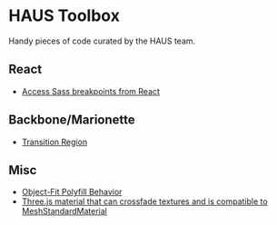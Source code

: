 # HAUS Toolbox

Handy pieces of code curated by the HAUS team.

## React
- [Access Sass breakpoints from React](https://gist.github.com/stevescavo/ac3ff5579a7ab55cf20cc59764bbea6f)

## Backbone/Marionette
- [Transition Region](https://gist.github.com/rynocouse/df786dc0fa2f770c4c1e)

## Misc
- [Object-Fit Polyfill Behavior](https://gist.github.com/calebjeffrey/f48bf3d97813d46f316c)
- [Three.js material that can crossfade textures and is compatible to MeshStandardMaterial](https://gist.github.com/claus/854963f2cd42ab21acf9cdba4fef49f3)
